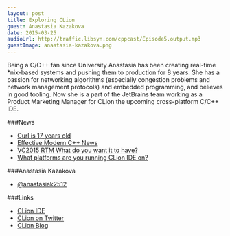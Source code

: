 ```yaml
---
layout: post
title: Exploring CLion
guest: Anastasia Kazakova
date: 2015-03-25
audioUrl: http://traffic.libsyn.com/cppcast/Episode5.output.mp3
guestImage: anastasia-kazakova.png
---
```


Being a C/C++ fan since University Anastasia has been creating real-time *nix-based systems and pushing them to production for 8 years. She has a passion for networking algorithms (especially congestion problems and network management protocols) and embedded programming, and believes in good tooling. Now she is a part of the JetBrains team working as a Product Marketing Manager for CLion the upcoming cross-platform C/C++ IDE.

###News

 - [Curl is 17 years old](http://daniel.haxx.se/blog/2015/03/20/curl-17-years-old-today/)
 - [Effective Modern C++ News](http://scottmeyers.blogspot.com/2015/03/emc-news-new-excerpt-upcoming-webcast.html)
 - [VC2015 RTM What do you want it to have?](http://www.reddit.com/r/cpp/comments/2zs2ob/vc_2015_rtm_what_do_you_want_it_to_have/)
 - [What platforms are you running CLion IDE on?](https://polldaddy.com/poll/8745367/?view=results)
 
###Anastasia Kazakova

 - [@anastasiak2512](https://twitter.com/anastasiak2512)
 
###Links

 - [CLion IDE](https://www.jetbrains.com/clion/)
 - [CLion on Twitter](https://twitter.com/clion_ide)
 - [CLion Blog](http://blog.jetbrains.com/clion/)

